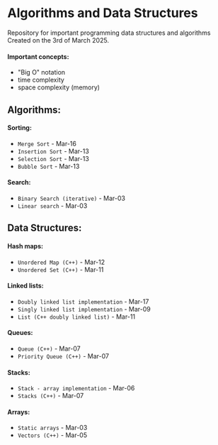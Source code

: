 # Algorithms and Data Structures

Repository for important programming data structures and algorithms  
Created on the 3rd of March 2025.

#### Important concepts:

- "Big O" notation
- time complexity
- space complexity (memory)

## Algorithms:

#### Sorting:

- `Merge Sort` - Mar-16
- `Insertion Sort` - Mar-13
- `Selection Sort` - Mar-13
- `Bubble Sort` - Mar-13

#### Search:

- `Binary Search (iterative)` - Mar-03
- `Linear search` - Mar-03

## Data Structures:

#### Hash maps:

- `Unordered Map (C++)` - Mar-12
- `Unordered Set (C++)` - Mar-11

#### Linked lists:

- `Doubly linked list implementation` - Mar-17
- `Singly linked list implementation` - Mar-09
- `List (C++ doubly linked list)` - Mar-11

#### Queues:

- `Queue (C++)` - Mar-07
- `Priority Queue (C++)` - Mar-07

#### Stacks:

- `Stack - array implementation` - Mar-06
- `Stacks (C++)` - Mar-07

#### Arrays:

- `Static arrays` - Mar-03
- `Vectors (C++)` - Mar-05
